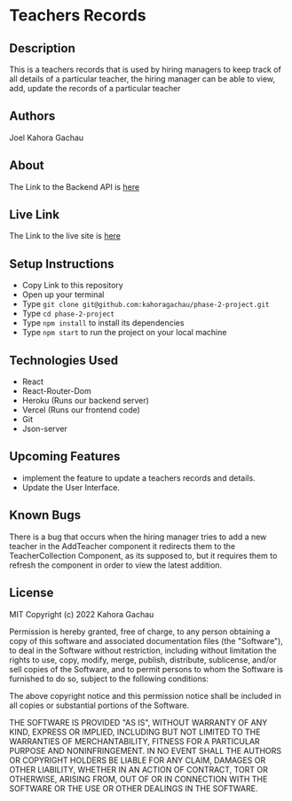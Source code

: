 # Teachers Records

## Description
This is a teachers records that is used by hiring managers to keep track of all details of a particular teacher, the hiring manager can be able to view, add, update the records of a particular teacher

## Authors
Joel Kahora Gachau

## About
The Link to the Backend API is [here](https://jolly-puce-chipmunk.cyclic.app/teachers)

## Live Link
The Link to the live site is [here](https://phase-2-project-ruby.vercel.app/)

## Setup Instructions
- Copy Link to this repository
- Open up your terminal
- Type `git clone git@github.com:kahoragachau/phase-2-project.git`
- Type `cd phase-2-project`
- Type `npm install` to install its dependencies
- Type  `npm start` to run the project on your local machine

## Technologies Used
- React
- React-Router-Dom
- Heroku (Runs our backend server)
- Vercel (Runs our frontend code)
- Git
- Json-server

## Upcoming Features
-  implement the feature to update a teachers records and details.
- Update the User Interface.

## Known Bugs
There is a bug that occurs when the hiring manager tries to add a new teacher in the AddTeacher component it redirects them to the TeacherCollection Component, as its supposed to, but it requires them to refresh the component in order to view the latest addition.

## License
MIT Copyright (c) 2022 Kahora Gachau

Permission is hereby granted, free of charge, to any person obtaining a copy of this software and associated documentation files (the "Software"), to deal in the Software without restriction, including without limitation the rights to use, copy, modify, merge, publish, distribute, sublicense, and/or sell copies of the Software, and to permit persons to whom the Software is furnished to do so, subject to the following conditions:

The above copyright notice and this permission notice shall be included in all copies or substantial portions of the Software.

THE SOFTWARE IS PROVIDED "AS IS", WITHOUT WARRANTY OF ANY KIND, EXPRESS OR IMPLIED, INCLUDING BUT NOT LIMITED TO THE WARRANTIES OF MERCHANTABILITY, FITNESS FOR A PARTICULAR PURPOSE AND NONINFRINGEMENT. IN NO EVENT SHALL THE AUTHORS OR COPYRIGHT HOLDERS BE LIABLE FOR ANY CLAIM, DAMAGES OR OTHER LIABILITY, WHETHER IN AN ACTION OF CONTRACT, TORT OR OTHERWISE, ARISING FROM, OUT OF OR IN CONNECTION WITH THE SOFTWARE OR THE USE OR OTHER DEALINGS IN THE SOFTWARE.

